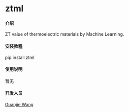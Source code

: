# ztml

#### 介绍
ZT value of thermoelectric materials by Machine Learning.


#### 安装教程

pip install ztml


#### 使用说明

暂无

#### 开发人员
[Guanjie Wang](https://alkemine.cn/gjwang)
